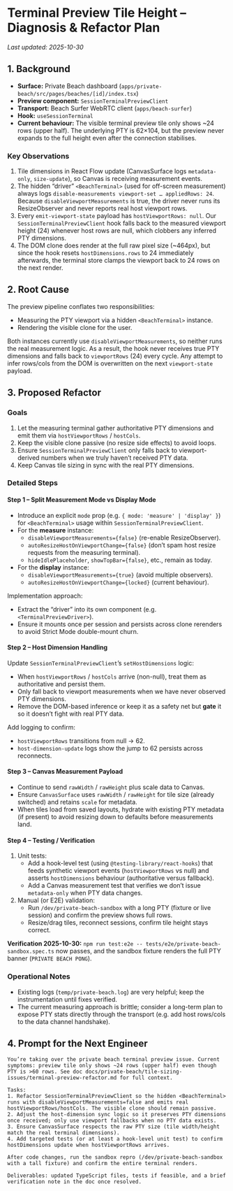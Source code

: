 # Terminal Preview Tile Height – Diagnosis & Refactor Plan

_Last updated: 2025-10-30_

## 1. Background

- **Surface:** Private Beach dashboard (`apps/private-beach/src/pages/beaches/[id]/index.tsx`)
- **Preview component:** `SessionTerminalPreviewClient`
- **Transport:** Beach Surfer WebRTC client (`apps/beach-surfer`)
- **Hook:** `useSessionTerminal`
- **Current behaviour:** The visible terminal preview tile only shows ~24 rows (upper half). The underlying PTY is 62×104, but the preview never expands to the full height even after the connection stabilises.

### Key Observations

1. Tile dimensions in React Flow update (CanvasSurface logs `metadata-only`, `size-update`), so Canvas is receiving measurement events.
2. The hidden “driver” `<BeachTerminal>` (used for off-screen measurement) always logs `disable-measurements viewport-set … appliedRows: 24`. Because `disableViewportMeasurements` is true, the driver never runs its ResizeObserver and never reports real host viewport rows.
3. Every `emit-viewport-state` payload has `hostViewportRows: null`. Our `SessionTerminalPreviewClient` hook falls back to the measured viewport height (24) whenever host rows are null, which clobbers any inferred PTY dimensions.
4. The DOM clone does render at the full raw pixel size (~464px), but since the hook resets `hostDimensions.rows` to 24 immediately afterwards, the terminal store clamps the viewport back to 24 rows on the next render.

## 2. Root Cause

The preview pipeline conflates two responsibilities:

- Measuring the PTY viewport via a hidden `<BeachTerminal>` instance.
- Rendering the visible clone for the user.

Both instances currently use `disableViewportMeasurements`, so neither runs the real measurement logic. As a result, the hook never receives true PTY dimensions and falls back to `viewportRows` (24) every cycle. Any attempt to infer rows/cols from the DOM is overwritten on the next `viewport-state` payload.

## 3. Proposed Refactor

### Goals

1. Let the measuring terminal gather authoritative PTY dimensions and emit them via `hostViewportRows` / `hostCols`.
2. Keep the visible clone passive (no resize side effects) to avoid loops.
3. Ensure `SessionTerminalPreviewClient` only falls back to viewport-derived numbers when we truly haven’t received PTY data.
4. Keep Canvas tile sizing in sync with the real PTY dimensions.

### Detailed Steps

#### Step 1 – Split Measurement Mode vs Display Mode

- Introduce an explicit `mode` prop (e.g. `{ mode: 'measure' | 'display' }`) for `<BeachTerminal>` usage within `SessionTerminalPreviewClient`.
- For the **measure** instance:
  - `disableViewportMeasurements={false}` (re-enable ResizeObserver).
  - `autoResizeHostOnViewportChange={false}` (don’t spam host resize requests from the measuring terminal).
  - `hideIdlePlaceholder`, `showTopBar={false}`, etc., remain as today.
- For the **display** instance:
  - `disableViewportMeasurements={true}` (avoid multiple observers).
  - `autoResizeHostOnViewportChange={locked}` (current behaviour).

Implementation approach:

- Extract the “driver” into its own component (e.g. `<TerminalPreviewDriver>`).
- Ensure it mounts once per session and persists across clone rerenders to avoid Strict Mode double-mount churn.

#### Step 2 – Host Dimension Handling

Update `SessionTerminalPreviewClient`’s `setHostDimensions` logic:

- When `hostViewportRows` / `hostCols` arrive (non-null), treat them as authoritative and persist them.
- Only fall back to viewport measurements when we have never observed PTY dimensions.
- Remove the DOM-based inference or keep it as a safety net but **gate** it so it doesn’t fight with real PTY data.

Add logging to confirm:

- `hostViewportRows` transitions from null → 62.
- `host-dimension-update` logs show the jump to 62 persists across reconnects.

#### Step 3 – Canvas Measurement Payload

- Continue to send `rawWidth` / `rawHeight` plus scale data to Canvas.
- Ensure `CanvasSurface` uses `rawWidth` / `rawHeight` for tile size (already switched) and retains `scale` for metadata.
- When tiles load from saved layouts, hydrate with existing PTY metadata (if present) to avoid resizing down to defaults before measurements land.

#### Step 4 – Testing / Verification

1. Unit tests:
   - Add a hook-level test (using `@testing-library/react-hooks`) that feeds synthetic viewport events (`hostViewportRows` vs null) and asserts `hostDimensions` behaviour (authoritative versus fallback).
   - Add a Canvas measurement test that verifies we don’t issue `metadata-only` when PTY data changes.
2. Manual (or E2E) validation:
   - Run `/dev/private-beach-sandbox` with a long PTY (fixture or live session) and confirm the preview shows full rows.
   - Resize/drag tiles, reconnect sessions, confirm tile height stays correct.

**Verification 2025-10-30:** `npm run test:e2e -- tests/e2e/private-beach-sandbox.spec.ts` now passes, and the sandbox fixture renders the full PTY banner (`PRIVATE BEACH PONG`).

### Operational Notes

- Existing logs (`temp/private-beach.log`) are very helpful; keep the instrumentation until fixes verified.
- The current measuring approach is brittle; consider a long-term plan to expose PTY stats directly through the transport (e.g. add host rows/cols to the data channel handshake).

## 4. Prompt for the Next Engineer

```
You’re taking over the private beach terminal preview issue. Current symptoms: preview tile only shows ~24 rows (upper half) even though PTY is >60 rows. See doc docs/private-beach/tile-sizing-issues/terminal-preview-refactor.md for full context.

Tasks:
1. Refactor SessionTerminalPreviewClient so the hidden <BeachTerminal> runs with disableViewportMeasurements=false and emits real hostViewportRows/hostCols. The visible clone should remain passive.
2. Adjust the host-dimension sync logic so it preserves PTY dimensions once received; only use viewport fallbacks when no PTY data exists.
3. Ensure CanvasSurface respects the raw PTY size (tile width/height match the real terminal dimensions).
4. Add targeted tests (or at least a hook-level unit test) to confirm hostDimensions update when hostViewportRows arrives.

After code changes, run the sandbox repro (/dev/private-beach-sandbox with a tall fixture) and confirm the entire terminal renders.

Deliverables: updated TypeScript files, tests if feasible, and a brief verification note in the doc once resolved.
```
